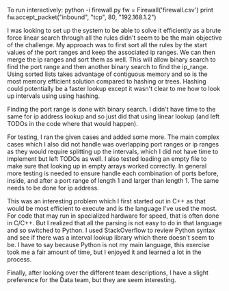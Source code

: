 To run interactively:
python -i firewall.py
fw = Firewall('firewall.csv')
print fw.accept_packet("inbound", "tcp", 80, "192.168.1.2")

I was looking to set up the system to be able to solve it efficiently as a brute force linear search through all the rules
didn't seem to be the main objective of the challenge. My approach was to first sort all the rules by the start values
of the port ranges and keep the associated ip ranges. We can then merge the ip ranges and sort them as well.
This will allow binary search to find the port range and then another binary search to find the ip_range.
Using sorted lists takes advantage of contiguous memory and so is the most memory efficient solution compared to hashing
or trees. Hashing could potentially be a faster lookup except it wasn't clear to me how to look up intervals using
using hashing.

Finding the port range is done with binary search. I didn't have time to the same for ip address lookup and so just did
that using linear lookup (and left TODOs in the code where that would happen).

For testing, I ran the given cases and added some more. The main complex cases which I also did not handle was
overlapping port ranges or ip ranges as they would require splitting up the intervals, which I did not have time
to implement but left TODOs as well.
I also tested loading an empty file to make sure that looking up in empty arrays worked correctly.
In general more testing is needed to ensure handle each combination of ports before, inside, and after a port range of
length 1 and larger than length 1. The same needs to be done for ip address.

This was an interesting problem which I first started out in C++ as that would be most efficient to execute
and is the language I've used the most. For code that may run in specialized hardware for speed,
that is often done in C/C++. But I realized that all the parsing is not easy to do in that language and so switched to
Python. I used StackOverflow to review Python syntax and see if there was a interval lookup library which there doesn't
seem to be. I have to say because Python is not my main language, this exercise took me a fair amount of time, but
I enjoyed it and learned a lot in the process.

Finally, after looking over the different team descriptions, I have a slight preference for the Data team, but they
are seem interesting.
